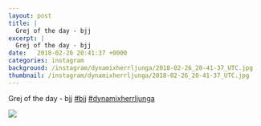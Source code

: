 ```yaml
---
layout: post
title: |
  Grej of the day - bjj 
excerpt: |
  Grej of the day - bjj  
date:   2018-02-26 20:41:37 +0000
categories: instagram
background: /instagram/dynamixherrljunga/2018-02-26_20-41-37_UTC.jpg
thumbnail: /instagram/dynamixherrljunga/2018-02-26_20-41-37_UTC.jpg
---
```

Grej of the day - bjj [#bjj](https://www.instagram.com/explore/tags/bjj/) [#dynamixherrljunga](https://www.instagram.com/explore/tags/dynamixherrljunga/)



<img src='/www-dynamix-herrljunga/instagram/dynamixherrljunga/2018-02-26_20-41-37_UTC.jpg' class='img-fluid' />
